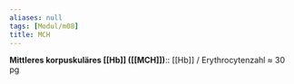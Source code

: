 ```yaml
---
aliases: null
tags: [Modul/m08]
title: MCH
---
```

**Mittleres korpuskuläres [[Hb]] ([[MCH]])**:: [[Hb]] / Erythrocytenzahl ≈ 30 pg